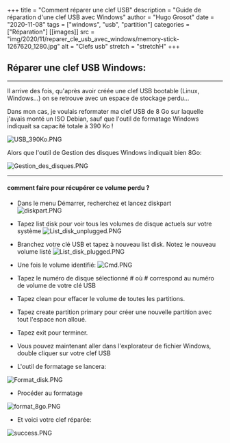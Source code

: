 +++
title = "Comment réparer une clef USB"
description = "Guide de réparation d'une clef USB avec Windows"
author = "Hugo Grosot"
date = "2020-11-08"
tags = ["windows", "usb", "partition"]
categories = ["Réparation"]
[[images]]
  src = "img/2020/11/reparer_cle_usb_avec_windows/memory-stick-1267620_1280.jpg"
  alt = "Clefs usb"
  stretch = "stretchH"
+++


## Réparer une clef USB Windows:
---  

Il arrive des fois, qu'après avoir créée une clef USB bootable (Linux, Windows...) on se retrouve avec un espace de stockage perdu...

Dans mon cas, je voulais reformater ma clef USB de 8 Go sur laquelle j'avais monté un ISO Debian, sauf que l'outil de formatage Windows indiquait sa capacité totale à 390 Ko !

![USB_390Ko.PNG](/img/2020/11/reparer_cle_usb_avec_windows/USB_390Ko.PNG)

Alors que l'outil de Gestion des disques Windows indiquait bien 8Go:

![Gestion_des_disques.PNG](/img/2020/11/reparer_cle_usb_avec_windows/Gestion_des_disques.PNG)

---

#### comment faire pour récupérer ce volume perdu ?

- Dans le menu Démarrer, recherchez et lancez diskpart  
![diskpart.PNG](/img/2020/11/reparer_cle_usb_avec_windows/diskpart.png)


- Tapez list disk pour voir tous les volumes de disque actuels sur votre système
![List_disk_unplugged.PNG](/img/2020/11/reparer_cle_usb_avec_windows/List_disk_unplugged.PNG)


- Branchez votre clé USB et tapez à nouveau list disk. Notez le nouveau volume listé
![List_disk_plugged.PNG](/img/2020/11/reparer_cle_usb_avec_windows/List_disk_plugged.PNG)


- Une fois le volume identifié:
![Cmd.PNG](/img/2020/11/reparer_cle_usb_avec_windows/Cmd.PNG)


- Tapez le numéro de disque sélectionné # où # correspond au numéro de volume de votre clé USB
- Tapez clean pour effacer le volume de toutes les partitions.
- Tapez create partition primary pour créer une nouvelle partition avec tout l'espace non alloué.
- Tapez exit pour terminer.
- Vous pouvez maintenant aller dans l'explorateur de fichier Windows, double cliquer sur votre clef USB
- L'outil de formatage se lancera:  

![Format_disk.PNG](/img/2020/11/reparer_cle_usb_avec_windows/Format_disk.PNG)


- Procéder au formatage

![format_8go.PNG](/img/2020/11/reparer_cle_usb_avec_windows/format_8go.PNG)

- Et voici votre clef réparée: 

![success.PNG](/img/2020/11/reparer_cle_usb_avec_windows/success.PNG)